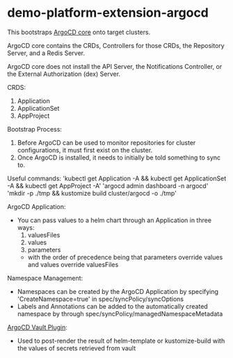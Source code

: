 # demo-platform-extension-argocd

This bootstraps [ArgoCD core](https://argo-cd.readthedocs.io/en/stable/operator-manual/core/) onto target clusters.

ArgoCD core contains the CRDs, Controllers for those CRDs, the Repository Server, and a Redis Server.

ArgoCD core does not install the API Server, the Notifications Controller, or the External Authorization (dex) Server.

CRDS:
1. Application
2. ApplicationSet
3. AppProject

Bootstrap Process:
1. Before ArgoCD can be used to monitor repositories for cluster configurations, it must first exist on the cluster.
2. Once ArgoCD is installed, it needs to initially be told something to sync to.

Useful commands:
'kubectl get Application -A && kubectl get ApplicationSet -A && kubectl get AppProject -A'
'argocd admin dashboard -n argocd'
'mkdir -p ./tmp && kustomize build cluster/argocd -o ./tmp'


ArgoCD Application:
- You can pass values to a helm chart through an Application in three ways:
  1) valuesFiles
  2) values
  3) parameters
  - with the order of precedence being that parameters override values and values override valuesFiles

Namespace Management:
- Namespaces can be created by the ArgoCD Application by specifying 'CreateNamespace=true' in spec/syncPolicy/syncOptions
- Labels and Annotations can be added to the automatically created namespace by through spec/syncPolicy/managedNamespaceMetadata

[ArgoCD Vault Plugin](https://argocd-vault-plugin.readthedocs.io/en/stable/):
- Used to post-render the result of helm-template or kustomize-build with the values of secrets retrieved from vault

